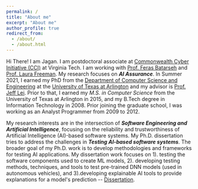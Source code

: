 ```yaml
---
permalink: /
title: "About me"
excerpt: "About me"
author_profile: true
redirect_from: 
  - /about/
  - /about.html
---
```



<!-- <p style='text-align: justify;'> -->
Hi There! I am Jagan. I am postdoctoral associate at [Commonwealth Cyber Initiative (CCI)](https://cyberinitiative.org/research/ai-assurance.html) at Virginia Tech. I am working with [Prof. Feras Batarseh](http://batarseh.blogspot.com/) and [Prof. Laura Freeman](https://www.stat.vt.edu/people/stat-faculty/freeman-laura.html). My research focuses on ***AI Assurance***. In Summer 2021, I earned my PhD from the [Department of Computer Science and Engineering](http://cse.uta.edu/) at the [University of Texas at Arlington](http://www.uta.edu/uta/) and my advisor is [Prof. Jeff Lei](https://mentis.uta.edu/explore/profile/yu-lei). Prior to that, I earned my *M.S. in Computer Science* from the University of Texas at Arlington in 2015, and my B.Tech degree in Information Technology in 2008. Prior joining the graduate school, I was working as an Analyst Programmer from 2009 to 2012.

My research interests are in the intersection of ***Software Engineering and Artificial Intelligence***, focusing on the reliability and trustworthiness of Artificial Intelligence (AI)-based software systems.  My Ph.D. dissertation tries to address the challenges in ***Testing AI-based software systems***. The broader goal of my Ph.D. work is to develop methodologies and frameworks for testing AI applications. My dissertation work focuses on 1). testing the software components used to create ML models, 2). developing testing methods, techniques, and tools to test pre-trained DNN models (used in autonomous vehicles), and 3).developing explainable AI tools to provide explanations for a model's prediction -- [Dissertation](https://rc.library.uta.edu/uta-ir/handle/10106/30029).
<!-- </p> -->

